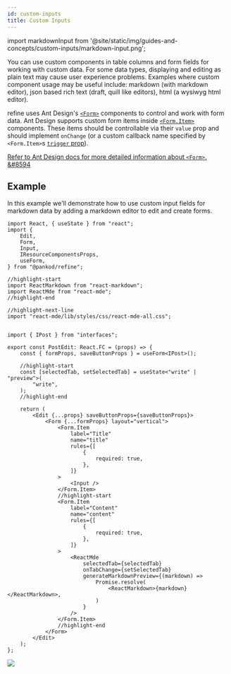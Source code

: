```yaml
---
id: custom-inputs
title: Custom Inputs
---
```


import markdownInput from '@site/static/img/guides-and-concepts/custom-inputs/markdown-input.png';


You can use custom components in table columns and form fields for working with custom data. For some data types, displaying and editing as plain text may cause user experience problems. Examples where custom component usage may be useful include: markdown (with markdown editor), json based rich text (draft, quill like editors), html (a wysiwyg html editor).

refine uses Ant Design's [`<Form>`](https://ant.design/components/form/) components to control and work with form data. Ant Design supports custom form items inside [`<Form.Item>`](https://ant.design/components/form/#Form.Item) components. These items should be controllable via their `value` prop and should implement `onChange` (or a custom callback name specified by `<Form.Item>`s [`trigger` prop](https://ant.design/components/form/#Form.Item)).

[Refer to Ant Design docs for more detailed information about `<Form>`. &#8594](https://ant.design/components/form/)

## Example

In this example we'll demonstrate how to use custom input fields for markdown data by adding a markdown editor to edit and create forms.

```tsx title="/src/pages/posts/edit.tsx"
import React, { useState } from "react";
import {
    Edit,
    Form,
    Input,
    IResourceComponentsProps,
    useForm,
} from "@pankod/refine";

//highlight-start
import ReactMarkdown from "react-markdown";
import ReactMde from "react-mde";
//highlight-end

//highlight-next-line
import "react-mde/lib/styles/css/react-mde-all.css";


import { IPost } from "interfaces";

export const PostEdit: React.FC = (props) => {
    const { formProps, saveButtonProps } = useForm<IPost>();

    //highlight-start
    const [selectedTab, setSelectedTab] = useState<"write" | "preview">(
        "write",
    );
    //highlight-end

    return (
        <Edit {...props} saveButtonProps={saveButtonProps}>
            <Form {...formProps} layout="vertical">
                <Form.Item
                    label="Title"
                    name="title"
                    rules={[
                        {
                            required: true,
                        },
                    ]}
                >
                    <Input />
                </Form.Item>
                //highlight-start
                <Form.Item
                    label="Content"
                    name="content"
                    rules={[
                        {
                            required: true,
                        },
                    ]}
                >
                    <ReactMde
                        selectedTab={selectedTab}
                        onTabChange={setSelectedTab}
                        generateMarkdownPreview={(markdown) =>
                            Promise.resolve(
                                <ReactMarkdown>{markdown}</ReactMarkdown>,
                            )
                        }
                    />
                </Form.Item>
                //highlight-end
            </Form>
        </Edit>
    );
};
```

<div style={{textAlign: "center"}}>
    <img src={markdownInput} />
</div>
<br/>